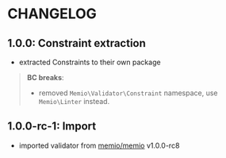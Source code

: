 # CHANGELOG

## 1.0.0: Constraint extraction

* extracted Constraints to their own package

> **BC breaks**:
>
> * removed `Memio\Validator\Constraint` namespace, use `Memio\Linter` instead.

## 1.0.0-rc-1: Import

* imported validator from [memio/memio](http://github.com/memio/memio) v1.0.0-rc8
